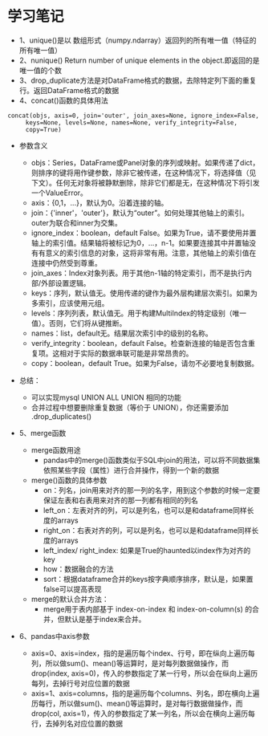# 学习笔记

* 1、unique()是以 数组形式（numpy.ndarray）返回列的所有唯一值（特征的所有唯一值）
* 2、nunique() Return number of unique elements in the object.即返回的是唯一值的个数
* 3、drop_duplicate方法是对DataFrame格式的数据，去除特定列下面的重复行。返回DataFrame格式的数据
* 4、concat()函数的具体用法
```
concat(objs, axis=0, join='outer', join_axes=None, ignore_index=False,
     keys=None, levels=None, names=None, verify_integrity=False,
     copy=True)
```

 *   参数含义
        * objs：Series，DataFrame或Panel对象的序列或映射。如果传递了dict，则排序的键将用作键参数，除非它被传递，在这种情况下，将选择值（见下文）。任何无对象将被静默删除，除非它们都是无，在这种情况下将引发一个ValueError。
        * axis：{0,1，...}，默认为0。沿着连接的轴。
        * join：{'inner'，'outer'}，默认为“outer”。如何处理其他轴上的索引。outer为联合和inner为交集。
        * ignore_index：boolean，default False。如果为True，请不要使用并置轴上的索引值。结果轴将被标记为0，...，n-1。如果要连接其中并置轴没有有意义的索引信息的对象，这将非常有用。注意，其他轴上的索引值在连接中仍然受到尊重。
        * join_axes：Index对象列表。用于其他n-1轴的特定索引，而不是执行内部/外部设置逻辑。
        * keys：序列，默认值无。使用传递的键作为最外层构建层次索引。如果为多索引，应该使用元组。
        * levels：序列列表，默认值无。用于构建MultiIndex的特定级别（唯一值）。否则，它们将从键推断。
        * names：list，default无。结果层次索引中的级别的名称。
        * verify_integrity：boolean，default False。检查新连接的轴是否包含重复项。这相对于实际的数据串联可能是非常昂贵的。
        * copy：boolean，default True。如果为False，请勿不必要地复制数据。
  *  总结：
        * 可以实现mysql UNION ALL UNION 相同的功能
        * 合并过程中想要删除重复数据（等价于 UNION），你还需要添加 .drop_duplicates()
 
* 5、merge函数
    * merge函数用途
        * pandas中的merge()函数类似于SQL中join的用法，可以将不同数据集依照某些字段（属性）进行合并操作，得到一个新的数据
    * merge()函数的具体参数
        * on：列名，join用来对齐的那一列的名字，用到这个参数的时候一定要保证左表和右表用来对齐的那一列都有相同的列名
        * left_on：左表对齐的列，可以是列名，也可以是和dataframe同样长度的arrays
        * right_on：右表对齐的列，可以是列名，也可以是和dataframe同样长度的arrays
        * left_index/ right_index: 如果是True的haunted以index作为对齐的key
        * how：数据融合的方法
        * sort：根据dataframe合并的keys按字典顺序排序，默认是，如果置false可以提高表现
   * merge的默认合并方法：
        * merge用于表内部基于 index-on-index 和 index-on-column(s) 的合并，但默认是基于index来合并。
     
* 6、pandas中axis参数
   * axis=0、axis=index，指的是遍历每个index、行号，即在纵向上遍历每列，所以做sum()、mean()等运算时，是对每列数据做操作，而drop(index, axis=0)，传入的参数指定了某一行号，所以会在纵向上遍历每列，去掉行号对应位置的数据
   * axis=1、axis=columns，指的是遍历每个columns、列名，即在横向上遍历每行，所以做sum()、mean()等运算时，是对每行数据做操作，而drop(col, axis=1)，传入的参数指定了某一列名，所以会在横向上遍历每行，去掉列名对应位置的数据
